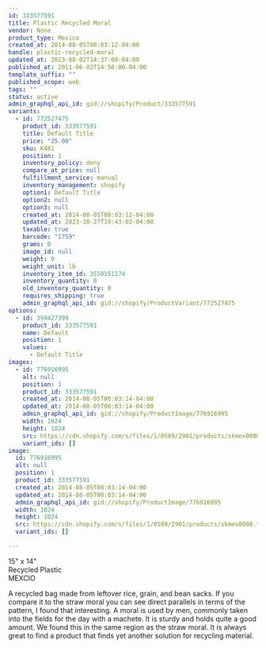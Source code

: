 ```yaml
---
id: 333577591
title: Plastic Recycled Moral
vendor: None
product_type: Mexico
created_at: 2014-08-05T00:03:12-04:00
handle: plastic-recycled-moral
updated_at: 2023-08-02T14:37:08-04:00
published_at: 2011-06-02T14:50:00-04:00
template_suffix: ""
published_scope: web
tags: ""
status: active
admin_graphql_api_id: gid://shopify/Product/333577591
variants:
  - id: 772527475
    product_id: 333577591
    title: Default Title
    price: "25.00"
    sku: K481
    position: 1
    inventory_policy: deny
    compare_at_price: null
    fulfillment_service: manual
    inventory_management: shopify
    option1: Default Title
    option2: null
    option3: null
    created_at: 2014-08-05T00:03:12-04:00
    updated_at: 2023-10-27T19:43:02-04:00
    taxable: true
    barcode: "1759"
    grams: 0
    image_id: null
    weight: 0
    weight_unit: lb
    inventory_item_id: 3550151174
    inventory_quantity: 0
    old_inventory_quantity: 0
    requires_shipping: true
    admin_graphql_api_id: gid://shopify/ProductVariant/772527475
options:
  - id: 394427399
    product_id: 333577591
    name: Default
    position: 1
    values:
      - Default Title
images:
  - id: 776916995
    alt: null
    position: 1
    product_id: 333577591
    created_at: 2014-08-05T00:03:14-04:00
    updated_at: 2014-08-05T00:03:14-04:00
    admin_graphql_api_id: gid://shopify/ProductImage/776916995
    width: 1024
    height: 1024
    src: https://cdn.shopify.com/s/files/1/0589/2901/products/skmex0080.tif.jpeg?v=1407211394
    variant_ids: []
image:
  id: 776916995
  alt: null
  position: 1
  product_id: 333577591
  created_at: 2014-08-05T00:03:14-04:00
  updated_at: 2014-08-05T00:03:14-04:00
  admin_graphql_api_id: gid://shopify/ProductImage/776916995
  width: 1024
  height: 1024
  src: https://cdn.shopify.com/s/files/1/0589/2901/products/skmex0080.tif.jpeg?v=1407211394
  variant_ids: []

---
```


15" x 14"  
Recycled Plastic  
MEXCIO

A recycled bag made from leftover rice, grain, and bean sacks. If you compare it to the straw moral you can see direct parallels in terms of the pattern, I found that interesting. A moral is used by men, commonly taken into the fields for the day with a machete. It is sturdy and holds quite a good amount. We found this in the same region as the straw moral. It is always great to find a product that finds yet another solution for recycling material.